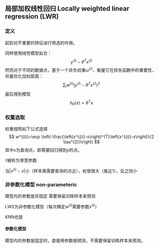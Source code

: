 ## 局部加权线性回归 Locally weighted linear regression (LWR)

### 定义

起到对不重要的特征进行筛选的作用。

同样使用线性模型拟合：
$$
y^{(i)}-\theta^{T} x^{(i)}
$$
然而对于不同的数据点，基于一个非负权重$\omega^{(i)}$，衡量它在损失函数中的重要性，并最优化加权距离：
$$
\sum_{i} w^{(i)}\left(y^{(i)}-\theta^{T} x^{(i)}\right)^{2}
$$
最后得到模型 
$$
h_{\theta}(x)=\theta^{T} x
$$

### 权重选取

权重按照如下公式选择
$$
w^{(i)}=\exp \left(-\frac{\left(x^{(i)}-x\right)^{T}\left(x^{(i)}-x\right)}{2 \tau^{2}}\right)
$$
其中$x$为查询点，即需要回归得到$y$的点。

$\tau$被称为带宽参数

当$|x^{(i)}-x|$小（样本离需要查询的点近），权值很大（接近1），反之则小

### 非参数化模型 non-parameteric

模型内的参数是非固定  需要保留训练样本来预测

LWS为非参数化模型（每次确定$w^{(i)}$需要参数$x^{(i)}$）

KNN也是

#### 参数化模型

模型内的参数是固定的，直接用参数做预测，不需要保留训练样本来预测。



